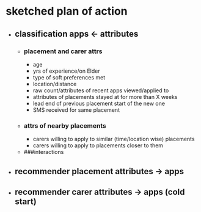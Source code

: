 # sketched plan of action
- ## classification apps <- attributes
    - ### placement and carer attrs
        - age
        - yrs of experience/on Elder
        - type of soft preferences met 
        - location/distance
        - raw count/attributes of recent apps viewed/applied to
        - attributes of placements stayed at for more than X weeks
        - lead end of previous placement start of the new one
        - SMS received for same placement
    - ### attrs of nearby placements
        - carers willing to apply to similar (time/location wise) placements
        - carers willing to apply to placements closer to them
    - ###interactions
- ## recommender placement attributes -> apps
- ## recommender carer attributes -> apps (cold start)